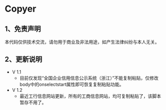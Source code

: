 # Copyer
## 1、免责声明
本代码仅供技术交流，请勿用于商业及非法用途，如产生法律纠纷与本人无关。

## 2、更新说明
* V 1.1
  * 目前仅发现“全国企业信用信息公示系统（浙江）”不能复制粘贴，仅修改body中的onselectstart属性即可恢复复制粘贴功能。
* V 1.2
  * 最近工行信息网站更新，所有的工商信息网站，均可复制粘贴了，该脚本暂存不用了。
